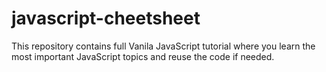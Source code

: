 # javascript-cheetsheet
This repository contains full Vanila JavaScript tutorial where you learn the most important JavaScript topics and reuse the code if needed.
